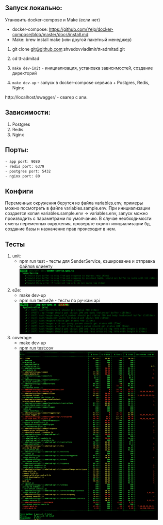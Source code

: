 ## Запуск локально:

Утановить docker-compose и Make (если нет)
- docker-compose: https://github.com/Yelp/docker-compose/blob/master/docs/install.md
- Make: brew install make (или другой пакетный менеджер)

1. git clone git@github.com:shvedovvladimir/tt-admitad.git
2. cd tt-admitad

4. `make dev-init` - инициализация, установка зависимостей, создание директорий
5. `make dev-up` - запуск в docker-compose сервиса + Postgres, Redis, Nginx

http://localhost/swagger/ - свагер с апи.


## Зависимости:

1. Postgres
2. Redis
3. Nginx

## Порты:

    - app port: 9080
    - redis port: 6379
    - postgres port: 5432
    - nginx port: 80

## Конфиги

Переменных окружения берутся из файла variables.env, примеры можно посмотреть в файле variables.sample.env. При инициализации создается копия variables.sample.env -> variables.env, запуск можно производить с параметрами по умолчанию. В случае необходимости смены переменных окружения, проверьте скрипт инициализации бд, создание базы и назначение прав происходит в нем.

## Тесты

1. unit: 
    - npm run test - тесты для SenderService, кэширование и отправка файлов клиенту
    ![Screenshot](./docs/unit.jpg)
2. e2e: 
    - make dev-up
    - npm run test:e2e - тесты по ручкам api
    ![Screenshot](./docs/e2e.jpg)
3. coverage: 
    - make dev-up
    - npm run test:cov
    ![Screenshot](./docs/cov.jpg)
